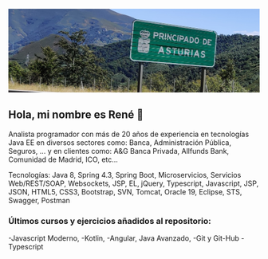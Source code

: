 ![ImagenPrincipalCabecera](https://github.com/RenegadeAsturias/RenegadeAsturias/blob/master/PrincipadoDeAsturias.jpg)
<!-- # Bienvenido -->

## Hola, mi nombre es René <g-emoji class="g-emoji" alias="wave" fallback-src="https://github.githubassets.com/images/icons/emoji/unicode/1f44b.png">👋</g-emoji>
Analista programador con más de 20 años de experiencia en tecnologías Java EE 
en diversos sectores como: Banca, Administración Pública, Seguros, ...
y en clientes como: A&G Banca Privada, Allfunds Bank, Comunidad de Madrid, ICO, etc...

Tecnologías: Java 8, Spring 4.3, Spring Boot, Microservicios, Servicios Web/REST/SOAP, Websockets, JSP, EL, jQuery, Typescript, Javascript, JSP, JSON, HTML5, CSS3, Bootstrap, SVN, Tomcat, Oracle 19, Eclipse, STS, Swagger, Postman

### Últimos cursos y ejercicios añadidos al repositorio:
-Javascript Moderno, -Kotlin, -Angular, Java Avanzado, -Git y Git-Hub -Typescript

<!--
**RenegadeAsturias/RenegadeAsturias** is a ✨ _special_ ✨ repository because its `README.md` (this file) appears on your GitHub profile.

Here are some ideas to get you started:

- 🔭 I’m currently working on ...
- 🌱 I’m currently learning ...
- 👯 I’m looking to collaborate on ...
- 🤔 I’m looking for help with ...
- 💬 Ask me about ...
- 📫 How to reach me: ...
- 😄 Pronouns: ...
- ⚡ Fun fact: ...
-->
